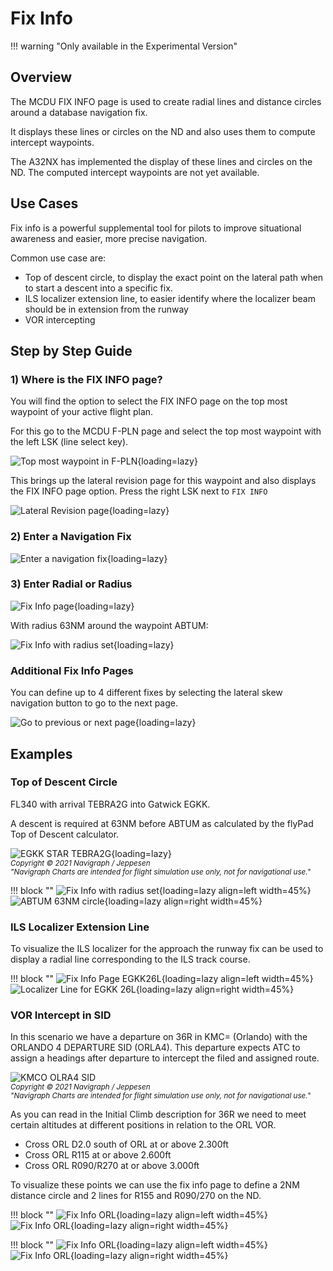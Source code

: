 # Fix Info

!!! warning "Only available in the Experimental Version"

## Overview

The MCDU FIX INFO page is used to create radial lines and distance circles around a database navigation fix.

It  displays these lines or circles on the ND and also uses them to compute intercept waypoints.

The A32NX has implemented the display of these lines and circles on the ND. The computed intercept waypoints are not yet available.

## Use Cases

Fix info is a powerful supplemental tool for pilots to improve situational awareness and easier, more precise navigation.

Common use case are:

- Top of descent circle, to display the exact point on the lateral path when to start a descent into a specific fix.
- ILS localizer extension line, to easier identify where the localizer beam should be in extension from the runway
- VOR intercepting

## Step by Step Guide

### 1) Where is the FIX INFO page?

You will find the option to select the FIX INFO page on the top most waypoint of your active flight plan.

For this go to the MCDU F-PLN page and select the top most waypoint with the left LSK (line select key).

![Top most waypoint in F-PLN](../assets/fixinfo/mcdu-top-wp.png "Top most waypoint in F-PLN"){loading=lazy}

This brings up the lateral revision page for this waypoint and also displays the FIX INFO page option. Press the right LSK next to `FIX INFO`

![Lateral Revision page](../assets/fixinfo/mcdu-lat-rev.png "Lateral Revision page"){loading=lazy}

### 2) Enter a Navigation Fix

![Enter a navigation fix](../assets/fixinfo/mcdu-fixinfo-enterfix.png "Enter a navigation fix"){loading=lazy}

### 3) Enter Radial or Radius

![Fix Info page](../assets/fixinfo/mcdu-fixinfo.png "Fix Info page"){loading=lazy}

With radius 63NM around the waypoint ABTUM:

![Fix Info with radius set](../assets/fixinfo/mcdu-fixinfo-radius.png "Fix Info with radius set"){loading=lazy}

### Additional Fix Info Pages

You can define up to 4 different fixes by selecting the lateral skew navigation button to go to the next page.

![Go to previous or next page](../assets/fixinfo/mcdu-fixinfo-pages.png "Go to previous or next page"){loading=lazy}

## Examples

### Top of Descent Circle

FL340 with arrival TEBRA2G into Gatwick EGKK.

A descent is required at 63NM before ABTUM as calculated by the flyPad Top of Descent calculator.

![EGKK STAR TEBRA2G](../assets/fixinfo/navigraph-egkk-tebra2g.png "EGKK STAR TEBRA2G"){loading=lazy}
<br/><sub>*Copyright © 2021 Navigraph / Jeppesen<br/>
"Navigraph Charts are intended for flight simulation use only, not for navigational use."*</sub>

!!! block ""
    ![Fix Info with radius set](../assets/fixinfo/mcdu-fixinfo-radius.png "Fix Info with radius set"){loading=lazy align=left width=45%}
    ![ABTUM 63NM circle](../assets/fixinfo/nd-abtum-circle.png "ABTUM 63NM circle"){loading=lazy align=right width=45%}

### ILS Localizer Extension Line

To visualize the ILS localizer for the approach the runway fix can be used to display a radial line corresponding to the ILS track course.

!!! block ""
    ![Fix Info Page EGKK26L](../assets/fixinfo/mcdu-fixinfo-egkk26l.png "Fix Info Page EGKK26L"){loading=lazy align=left width=45%}
    ![Localizer Line for EGKK 26L](../assets/fixinfo/nd-egkk26l-locline.png "Localizer Line for EGKK 26L"){loading=lazy align=right width=45%}

### VOR Intercept in SID

In this scenario we have a departure on 36R in KMC= (Orlando) with the ORLANDO 4 DEPARTURE SID (ORLA4). This departure expects ATC to assign a headings after departure to intercept the filed and assigned route.

![KMCO OLRA4 SID](../assets/fixinfo/navigraph-kmco-orla4.png "KMCO OLRA4 SID")
<br/><sub>*Copyright © 2021 Navigraph / Jeppesen<br/>
"Navigraph Charts are intended for flight simulation use only, not for navigational use."*</sub>

As you can read in the Initial Climb description for 36R we need to meet certain altitudes at different positions in relation to the ORL VOR.

- Cross ORL D2.0 south of ORL at or above 2.300ft
- Cross ORL R115 at or above 2.600ft
- Cross ORL R090/R270 at or above 3.000ft

To visualize these points we can use the fix info page to define a 2NM distance circle and 2 lines for R155 and R090/270 on the ND.

!!! block ""
    ![Fix Info ORL](../assets/fixinfo/mcdu-orl-fixinfo1.png "Fix Info ORL"){loading=lazy align=left width=45%}
    ![Fix Info ORL](../assets/fixinfo/mcdu-orl-fixinfo2.png "Fix Info ORL"){loading=lazy align=right width=45%}

!!! block ""
    ![Fix Info ORL](../assets/fixinfo/nd-orl-fixinfo1.png "Fix Info ORL"){loading=lazy align=left width=45%}
    ![Fix Info ORL](../assets/fixinfo/nd-orl-fixinfo2.png "Fix Info ORL"){loading=lazy align=right width=45%}


